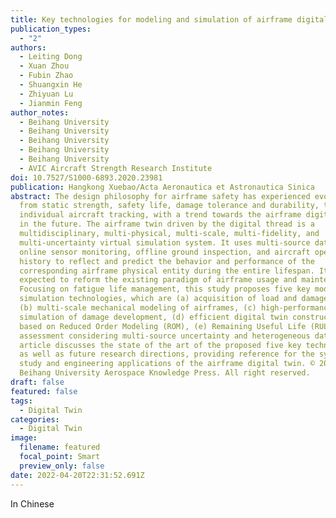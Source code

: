 ```yaml
---
title: Key technologies for modeling and simulation of airframe digital twin
publication_types:
  - "2"
authors:
  - Leiting Dong
  - Xuan Zhou
  - Fubin Zhao
  - Shuangxin He
  - Zhiyuan Lu
  - Jianmin Feng
author_notes:
  - Beihang University
  - Beihang University
  - Beihang University
  - Beihang University
  - Beihang University
  - AVIC Aircraft Strength Research Institute
doi: 10.7527/S1000-6893.2020.23981
publication: Hangkong Xuebao/Acta Aeronautica et Astronautica Sinica
abstract: The design philosophy for airframe safety has experienced evolution
  from static strength, safety life, damage tolerance and durability, to
  individual aircraft tracking, with a trend towards the airframe digital twin
  in the future. The airframe twin driven by the digital thread is a
  multidisciplinary, multi-physical, multi-scale, multi-fidelity, and
  multi-uncertainty virtual simulation system. It uses multi-source data such as
  online sensor monitoring, offline ground inspection, and aircraft operation
  history to reflect and predict the behavior and performance of the
  corresponding airframe physical entity during the entire lifespan. It is
  expected to reform the existing paradigm of airframe usage and maintenance.
  Focusing on fatigue life management, this study proposes five key modeling and
  simulation technologies, which are (a) acquisition of load and damage data,
  (b) multi-scale mechanical modeling of airframes, (c) high-performance
  simulation of damage development, (d) efficient digital twin construction
  based on Reduced Order Modeling (ROM), (e) Remaining Useful Life (RUL)
  assessment considering multi-source uncertainty and heterogeneous data. This
  article discusses the state of the art of the proposed five key technologies
  as well as future research directions, providing reference for the systematic
  study and engineering applications of the airframe digital twin. © 2021,
  Beihang University Aerospace Knowledge Press. All right reserved.
draft: false
featured: false
tags:
  - Digital Twin
categories:
  - Digital Twin
image:
  filename: featured
  focal_point: Smart
  preview_only: false
date: 2022-04-20T22:31:52.691Z
---
```

In Chinese